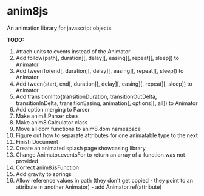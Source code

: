 # anim8js
An animation library for javascript objects. 

**TODO:**

1. Attach units to events instead of the Animator
2. Add follow(path[, duration][, delay][, easing][, repeat][, sleep]) to Animator
3. Add tweenTo(end[, duration][, delay][, easing][, repeat][, sleep]) to Animator
3. Add tween(start, end[, duration][, delay][, easing][, repeat][, sleep]) to Animator
4. Add transitionInto(transitionDuration, transitionOutDelta, transitionInDelta, transitionEasing, animation[, options][, all]) to Animator
5. Add option merging to Parser
6. Make anim8.Parser class
7. Make anim8.Calculator class
8. Move all dom functions to anim8.dom namespace
9. Figure out how to separate attributes for one animatable type to the next
10. Finish Document 
11. Create an animated splash page showcasing library
12. Change Animator.eventsFor to return an array of a function was not provided
13. Correct anim8.isFunction
14. Add gravity to springs
15. Allow reference values in path (they don't get copied - they point to an attribute in another Animator) - add Animator.ref(attribute)
